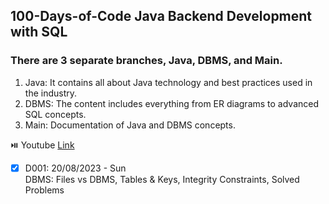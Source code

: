 ## 100-Days-of-Code Java Backend Development with SQL

### There are 3 separate branches, Java, DBMS, and Main.
1. Java: It contains all about Java technology and best practices used in the industry.
2. DBMS: The content includes everything from ER diagrams to advanced SQL concepts.
3. Main: Documentation of Java and DBMS concepts.


 ⏯️ Youtube [Link](https://www.youtube.com/channel/UC0Sa4fMsYNitVeYBYXO7grA)

- [x] D001: 20/08/2023 - Sun  
DBMS: Files vs DBMS, Tables & Keys, Integrity Constraints, Solved Problems
